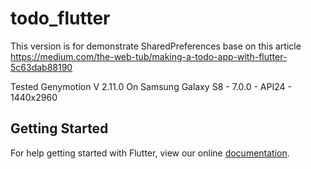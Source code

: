 # todo_flutter

This version is for demonstrate SharedPreferences base on this article https://medium.com/the-web-tub/making-a-todo-app-with-flutter-5c63dab88190 

Tested
Genymotion V 2.11.0 On Samsung Galaxy S8 - 7.0.0 - API24 - 1440x2960



## Getting Started

For help getting started with Flutter, view our online
[documentation](https://flutter.io/).
